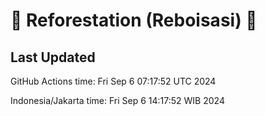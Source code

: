 
# 🌳 Reforestation (Reboisasi) 🌲

## Last Updated

GitHub Actions time: Fri Sep  6 07:17:52 UTC 2024

Indonesia/Jakarta time: Fri Sep  6 14:17:52 WIB 2024
